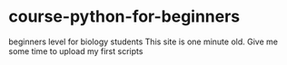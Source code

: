 # course-python-for-beginners
beginners level for biology students
This site is one minute old. Give me some time to upload my first scripts
